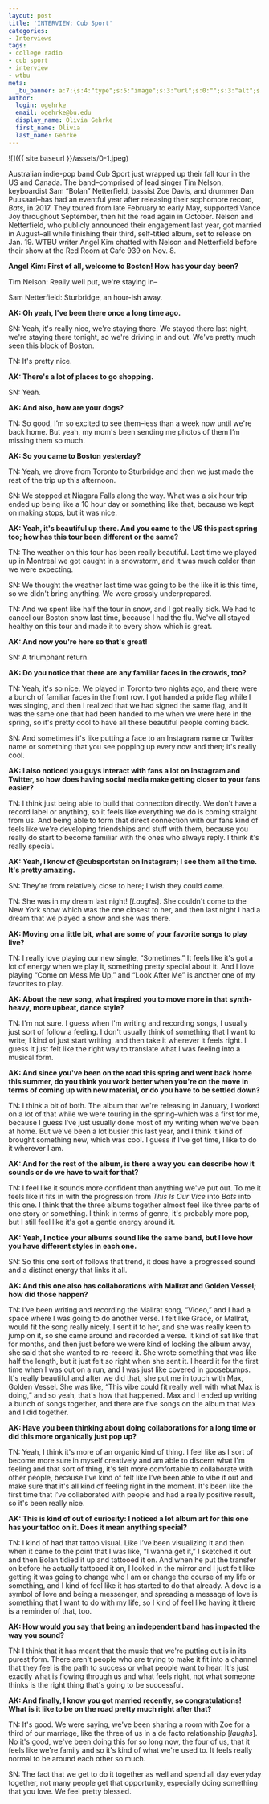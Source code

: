```yaml
---
layout: post
title: 'INTERVIEW: Cub Sport'
categories:
- Interviews
tags:
- college radio
- cub sport
- interview
- wtbu
meta:
  _bu_banner: a:7:{s:4:"type";s:5:"image";s:3:"url";s:0:"";s:3:"alt";s:0:"";s:7:"post_id";s:0:"";s:4:"html";s:0:"";s:8:"position";s:12:"contentWidth";s:7:"caption";s:0:"";}
author:
  login: ogehrke
  email: ogehrke@bu.edu
  display_name: Olivia Gehrke
  first_name: Olivia
  last_name: Gehrke
---
```

![]({{ site.baseurl }}/assets/0-1.jpeg)

Australian indie-pop band Cub Sport just wrapped up their fall tour in the US and Canada. The band–comprised of lead singer Tim Nelson, keyboardist Sam “Bolan” Netterfield, bassist Zoe Davis, and drummer Dan Puusaari–has had an eventful year after releasing their sophomore record, _Bats_, in 2017. They toured from late February to early May, supported Vance Joy throughout September, then hit the road again in October. Nelson and Netterfield, who publicly announced their engagement last year, got married in August–all while finishing their third, self-titled album, set to release on Jan. 19. WTBU writer Angel Kim chatted with Nelson and Netterfield before their show at the Red Room at Cafe 939 on Nov. 8.

**Angel Kim: First of all, welcome to Boston! How has your day been?**

Tim Nelson: Really well put, we're staying in–

Sam Netterfield: Sturbridge, an hour-ish away.

**AK: Oh yeah, I've been there once a long time ago.**

SN: Yeah, it's really nice, we're staying there. We stayed there last night, we're staying there tonight, so we're driving in and out. We've pretty much seen this block of Boston.

TN: It's pretty nice.

**AK: There's a lot of places to go shopping.**

SN: Yeah.

**AK: And also, how are your dogs?**

TN: So good, I’m so excited to see them–less than a week now until we're back home. But yeah, my mom's been sending me photos of them I’m missing them so much.

**AK: So you came to Boston yesterday?**

TN: Yeah, we drove from Toronto to Sturbridge and then we just made the rest of the trip up this afternoon.

SN: We stopped at Niagara Falls along the way. What was a six hour trip ended up being like a 10 hour day or something like that, because we kept on making stops, but it was nice.

**AK: Yeah, it's beautiful up there. And you came to the US this past spring too; how has this tour been different or the same?**

TN: The weather on this tour has been really beautiful. Last time we played up in Montreal we got caught in a snowstorm, and it was much colder than we were expecting.

SN: We thought the weather last time was going to be the like it is this time, so we didn't bring anything. We were grossly underprepared. 

TN: And we spent like half the tour in snow, and I got really sick. We had to cancel our Boston show last time, because I had the flu. We've all stayed healthy on this tour and made it to every show which is great.

**AK: And now you're here so that's great!**

SN: A triumphant return.

**AK: Do you notice that there are any familiar faces in the crowds, too?**

TN: Yeah, it's so nice. We played in Toronto two nights ago, and there were a bunch of familiar faces in the front row. I got handed a pride flag while I was singing, and then I realized that we had signed the same flag, and it was the same one that had been handed to me when we were here in the spring, so it's pretty cool to have all these beautiful people coming back.

SN: And sometimes it's like putting a face to an Instagram name or Twitter name or something that you see popping up every now and then; it's really cool.

**AK: I also noticed you guys interact with fans a lot on Instagram and Twitter, so how does having social media make getting closer to your fans easier?**

TN: I think just being able to build that connection directly. We don't have a record label or anything, so it feels like everything we do is coming straight from us. And being able to form that direct connection with our fans kind of feels like we're developing friendships and stuff with them, because you really do start to become familiar with the ones who always reply. I think it's really special.

**AK: Yeah, I know of @cubsportstan on Instagram; I see them all the time. It's pretty amazing.**

SN: They're from relatively close to here; I wish they could come.

TN: She was in my dream last night! \[_Laughs_\]. She couldn't come to the New York show which was the one closest to her, and then last night I had a dream that we played a show and she was there.

**AK: Moving on a little bit, what are some of your favorite songs to play live?**

TN: I really love playing our new single, “Sometimes.” It feels like it's got a lot of energy when we play it, something pretty special about it. And I love playing “Come on Mess Me Up,” and “Look After Me” is another one of my favorites to play.

**AK: About the new song, what inspired you to move more in that synth-heavy, more upbeat, dance style?**

TN: I'm not sure. I guess when I'm writing and recording songs, I usually just sort of follow a feeling. I don't usually think of something that I want to write; I kind of just start writing, and then take it wherever it feels right. I guess it just felt like the right way to translate what I was feeling into a musical form.

**AK: And since you've been on the road this spring and went back home this summer, do you think you work better when you're on the move in terms of coming up with new material, or do you have to be settled down?**

TN: I think a bit of both. The album that we're releasing in January, I worked on a lot of that while we were touring in the spring–which was a first for me, because I guess I’ve just usually done most of my writing when we've been at home. But we've been a lot busier this last year, and I think it kind of brought something new, which was cool. I guess if I’ve got time, I like to do it wherever I am.

**AK: And for the rest of the album, is there a way you can describe how it sounds or do we have to wait for that?**

TN: I feel like it sounds more confident than anything we've put out. To me it feels like it fits in with the progression from _This Is Our Vice_ into _Bats_ into this one. I think that the three albums together almost feel like three parts of one story or something. I think in terms of genre, it's probably more pop, but I still feel like it's got a gentle energy around it.

**AK: Yeah, I notice your albums sound like the same band, but I love how you have different styles in each one.**

SN: So this one sort of follows that trend, it does have a progressed sound and a distinct energy that links it all.

**AK: And this one also has collaborations with Mallrat and Golden Vessel; how did those happen?**

TN: I’ve been writing and recording the Mallrat song, “Video,” and I had a space where I was going to do another verse. I felt like Grace, or Mallrat, would fit the song really nicely. I sent it to her, and she was really keen to jump on it, so she came around and recorded a verse. It kind of sat like that for months, and then just before we were kind of locking the album away, she said that she wanted to re-record it. She wrote something that was like half the length, but it just felt so right when she sent it. I heard it for the first time when I was out on a run, and I was just like covered in goosebumps. It's really beautiful and after we did that, she put me in touch with Max, Golden Vessel. She was like, “This vibe could fit really well with what Max is doing,” and so yeah, that's how that happened. Max and I ended up writing a bunch of songs together, and there are five songs on the album that Max and I did together.

**AK: Have you been thinking about doing collaborations for a long time or did this more organically just pop up?**

TN: Yeah, I think it's more of an organic kind of thing. I feel like as I sort of become more sure in myself creatively and am able to discern what I'm feeling and that sort of thing, it's felt more comfortable to collaborate with other people, because I’ve kind of felt like I’ve been able to vibe it out and make sure that it's all kind of feeling right in the moment. It's been like the first time that I’ve collaborated with people and had a really positive result, so it's been really nice.

**AK: This is kind of out of curiosity: I noticed a lot album art for this one has your tattoo on it. Does it mean anything special?**

TN: I kind of had that tattoo visual. Like I’ve been visualizing it and then when it came to the point that I was like, “I wanna get it,” I sketched it out and then Bolan tidied it up and tattooed it on. And when he put the transfer on before he actually tattooed it on, I looked in the mirror and I just felt like getting it was going to change who I am or change the course of my life or something, and I kind of feel like it has started to do that already. A dove is a symbol of love and being a messenger, and spreading a message of love is something that I want to do with my life, so I kind of feel like having it there is a reminder of that, too.

**AK: How would you say that being an independent band has impacted the way you sound?**

TN: I think that it has meant that the music that we're putting out is in its purest form. There aren't people who are trying to make it fit into a channel that they feel is the path to success or what people want to hear. It's just exactly what is flowing through us and what feels right, not what someone thinks is the right thing that's going to be successful.

**AK: And finally, I know you got married recently, so congratulations! What is it like to be on the road pretty much right after that?**

TN: It's good. We were saying, we've been sharing a room with Zoe for a third of our marriage, like the three of us in a de facto relationship \[_laughs_\]. No it's good, we've been doing this for so long now, the four of us, that it feels like we're family and so it's kind of what we're used to. It feels really normal to be around each other so much.

SN: The fact that we get to do it together as well and spend all day everyday together, not many people get that opportunity, especially doing something that you love. We feel pretty blessed.